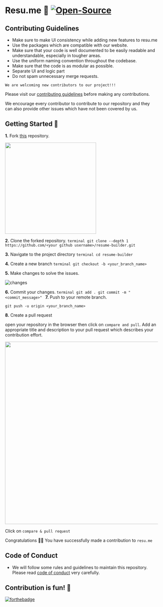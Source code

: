 # Resu.me 📑 <a href="https://github.com/vivek201102/resume-builder/"><img src="https://badges.frapsoft.com/os/v2/open-source.svg" alt="Open-Source"/></a>


## Contributing Guidelines

- Make sure to make UI consistency while adding new features to resu.me
- Use the packages which are compatible with our website.
- Make sure that your code is well documented to be easily readable and understandable, especially in tougher areas.
- Use the uniform naming convention throughout the codebase.
- Make sure that the code is as modular as possible.
- Separate UI and logic part
- Do not spam unnecessary merge requests.

  
`We are welcoming new contributors to our project!!!`

Please visit our [contributing guidelines](./.github/contributing.md) before making any contributions.
  
We encourage every contributor to contribute to our repository and they can also provide other issues which have not been covered by us.


## Getting Started 🚀
  
  **1.** Fork [this](https://github.com/vivek201102/resume-builder) repository.

  <img src="https://user-images.githubusercontent.com/41269164/70219309-9a3eca80-176a-11ea-8a4d-1bd701d07314.png" width=300>

  **2.**  Clone the forked repository.
    ```terminal
      git clone --depth 1 https://github.com/<your github username>/resume-builder.git
    ```
  
  **3.** Navigate to the project directory
    ```terminal
      cd resume-builder
    ```

  **4.** Create a new branch
    ```terminal
      git checkout -b <your_branch_name>
    ```

  **5.** Make changes to solve the issues.

  ![changes](https://media.giphy.com/media/QNFhOolVeCzPQ2Mx85/200w_d.gif)

  **6.** Commit your changes.
    ```terminal
    git add .
    git commit -m "<commit_message>"
    ```
  **7.** Push to your remote branch.
  ```terminal
  git push -u origin <your_branch_name>
  ```
  **8.** Create a pull request

  open your repository in the browser then click on `compare and pull`. Add an appropriate title and description to your pull request which describes your contribution effort.
  
  <img src="https://user-images.githubusercontent.com/41269164/70219707-47194780-176b-11ea-96c2-d0c401ddb1e0.png" width=600>

  Click on `compare & pull request`
  
  Congratulations 🎉🎉 You have successfully made a contribution to `resu.me`


## Code of Conduct
  - We will follow some rules and guidelines to maintain this repository. Please read [code of conduct](./code_of_conduct.md) very carefully.

## Contribution is fun! 🧡

[![forthebadge](https://forthebadge.com/images/badges/built-with-love.svg)](https://forthebadge.com)
